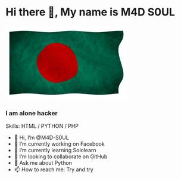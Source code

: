 <h1>Hi there 👋, My name is M4D S0UL</h1>
<img src="https://github.com/M4D-S0UL/M4D-S0UL/blob/main/m4d.gif"/><br>
</h1>
<h3>I am alone hacker</h2>

<p>Skills: HTML / PYTHON / PHP</p>


- 👋 Hi, I’m @M4D-S0UL
- 🔭 I’m currently working on Facebook
- 🌱 I’m currently learning Sololearn
- 👯 I’m looking to collaborate on GitHub
- 💬 Ask me about Python
- 📫 How to reach me: Try and try
<br>
<br>
<img src="https://github.com/M4D-S0UL/M4D-S0UL/blob/main/github.png" width="50" hidden="50" />  <img src="https://github.com/M4D-S0UL/M4D-S0UL/blob/main/Facebook.png" width="50" hidden="50" />
<br>


